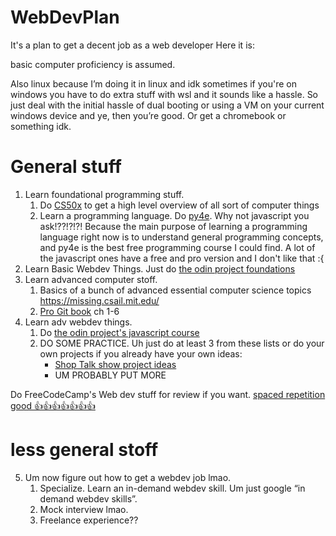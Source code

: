 # WebDevPlan
It's a plan to get a decent job as a web developer
Here it is:

basic computer proficiency is assumed.

Also linux because I’m doing it in linux and idk sometimes if you're on windows you have to do extra stuff with wsl and it sounds like a hassle. So just deal with the initial hassle of dual booting or using a VM on your current windows device and ye, then you’re good. Or get a chromebook or something idk.

# General stuff

1. Learn foundational programming stuff.
   1. Do [CS50x](https://cs50.harvard.edu/x) to get a high level overview of all sort of computer things
   2. Learn a programming language. Do [py4e](https://www.py4e.com/). Why not javascript you ask!??!?!?! Because the main purpose of learning a programming language right now is to understand general programming concepts, and py4e is the best free programming course I could find. A lot of the javascript ones have a free and pro version and I don't like that :{
2. Learn Basic Webdev Things. Just do [the odin project foundations](https://www.theodinproject.com/paths/foundations/courses/foundations)
3. Learn advanced computer stoff.
   1. Basics of a bunch of advanced essential computer science topics https://missing.csail.mit.edu/
   2. [Pro Git book](https://git-scm.com/book/en/v2) ch 1-6
4. Learn adv webdev things.
   1. Do [the odin project's javascript course](https://www.theodinproject.com/paths/full-stack-javascript)
   2. DO SOME PRACTICE. Uh just do at least 3 from these lists or do your own projects if you already have your own ideas:
      - [Shop Talk show project ideas](https://github.com/melanierichards/just-build-websites)
      - UM PROBABLY PUT MORE

Do FreeCodeCamp's Web dev stuff for review if you want. [spaced repetition good 👍👍👍👍👍👍👍](https://www.gwern.net/Spaced-repetition#literature-review)

# less general stoff

5. Um now figure out how to get a webdev job lmao.
   1. Specialize. Learn an in-demand webdev skill. Um just google “in demand webdev skills”.
   2. Mock interview lmao.
   3. Freelance experience??
